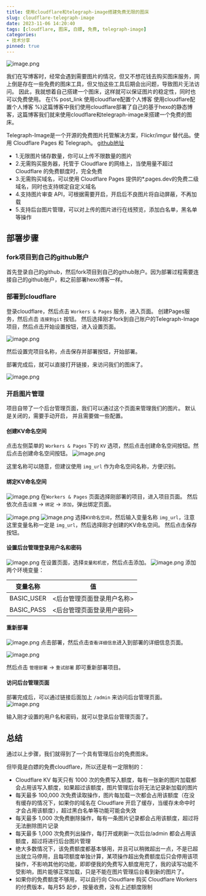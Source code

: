 ```yaml
---
title: 使用cloudflare和telegraph-image搭建免费无限的图床
slug: cloudflare-telegraph-image
date: 2023-11-06 14:20:40
tags: [cloudflare, 图床, 白嫖, 免费, telegraph-image]
categories: 
- 技术分享
pinned: true
---
```


![image.png](https://s2.loli.net/2024/11/06/w4fYq3JTIVDesu1.png)

我们在写博客时，经常会遇到需要图片的情况，但又不想花钱去购买图床服务，网上倒是存在一些免费的图床工具，但又怕这些工具后期会出问题，导致图片无法访问。
因此，我就想着自己搭建一个图床，这样就可以保证图片的稳定性，同时也可以免费使用。
在{% post_link 使用cloudflare配置个人博客 使用cloudflare配置个人博客  %}这篇博客中我们使用cloudflare部署了自己的基于hexo的静态博客，这篇博客我们就来使用cloudflare和telegraph-image来搭建一个免费的图床。

<!-- more -->

Telegraph-Image是一个开源的免费图片托管解决方案，Flickr/imgur 替代品。使用 Cloudflare Pages 和 Telegraph。
[github地址](https://github.com/cf-pages/Telegraph-Image)

- 1.无限图片储存数量，你可以上传不限数量的图片
- 2.无需购买服务器，托管于 Cloudflare 的网络上，当使用量不超过 Cloudflare 的免费额度时，完全免费
- 3.无需购买域名，可以使用 Cloudflare Pages 提供的*.pages.dev的免费二级域名，同时也支持绑定自定义域名
- 4.支持图片审查 API，可根据需要开启，开启后不良图片将自动屏蔽，不再加载
- 5.支持后台图片管理，可以对上传的图片进行在线预览，添加白名单，黑名单等操作

## 部署步骤
### fork项目到自己的github账户
首先登录自己的github，然后fork项目到自己的github账户。因为部署过程需要连接自己的github账户，和之前部署hexo博客一样。


### 部署到cloudflare
登录cloudflare，然后点击 `Workers & Pages` 服务，进入页面。
创建Pages服务，然后点击 `连接到git` 按钮。
然后选择刚才fork到自己账户的Telegraph-Image项目，然后点击开始设置按钮，进入设置页面。

![image.png](https://s2.loli.net/2024/11/06/pxEXdBzPMcnFka3.png)

然后设置完项目名称，点击保存并部署按钮，开始部署。

部署完成后，就可以直接打开链接，来访问我们的图床了。

![image.png](https://s2.loli.net/2024/11/06/Oqh3eEQFGicvPdI.png)

### 开启图片管理
项目自带了一个后台管理页面，我们可以通过这个页面来管理我们的图片。
默认是关闭的，需要手动开启， 并且需要做一些配置。

#### 创建KV命名空间
点击左侧菜单的 `Workers & Pages` 下的 `KV` 选项，然后点击创建命名空间按钮。然后点击创建命名空间按钮。
![image.png](https://s2.loli.net/2024/11/06/pnPzLjCmJbqkQRd.png)

这里名称可以随意，但建议使用 `img_url` 作为命名空间名称，方便识别。

#### 绑定KV命名空间
![image.png](https://s2.loli.net/2024/11/06/WCfNYHLIdkAc3PZ.png)
在`Workers & Pages` 页面选择刚部署的项目，进入项目页面。
然后依次点击`设置` -> `绑定` -> `添加`，弹出绑定页面。

![image.png](https://s2.loli.net/2024/11/06/AdKhypuIJ5QvcTY.png)
![image.png](https://s2.loli.net/2024/11/06/Lhl9Ax71ISFJjzW.png)
选择`KV命名空间`，然后输入变量名称 `img_url`，注意这里变量名称一定是 `img_url`，然后选择刚才创建的KV命名空间。
然后点击保存按钮。
#### 设置后台管理登录用户名和密码
![image.png](https://s2.loli.net/2024/11/06/YVRtcGBOi2puons.png)
在设置页面，选择`变量和机密`，然后点击添加。
![image.png](https://s2.loli.net/2024/11/06/B5ahFpwQOnqfR4K.png)
添加两个环境变量：

|变量名称	|值|
|----|----|
|BASIC_USER	|<后台管理页面登录用户名称>|
|BASIC_PASS	|<后台管理页面登录用户密码>|

#### 重新部署
![image.png](https://s2.loli.net/2024/11/06/Ki7f4HwUN6thaFR.png)
点击部署，然后点击`查看详细信息`进入到部署的详细信息页面。

![image.png](https://s2.loli.net/2024/11/06/aSEAN9u2ezmo68B.png)

然后点击 `管理部署` -> `重试部署` 即可重新部署项目。

#### 访问后台管理页面
部署完成后，可以通过链接后面加上 `/admin` 来访问后台管理页面。
![image.png](https://s2.loli.net/2024/11/06/jqPMWg1Jf9No5yr.png)

输入刚才设置的用户名和密码，就可以登录后台管理页面了。


## 总结
通过以上步骤，我们就得到了一个具有管理后台的免费图床。

但毕竟是白嫖的免费cloudflare，所以还是有一定限制的：
- Cloudflare KV 每天只有 1000 次的免费写入额度，每有一张新的图片加载都会占用该写入额度，如果超过该额度，图片管理后台将无法记录新加载的图片
- 每天最多 100,000 次免费读取操作，图片每加载一次都会占用该额度（在没有缓存的情况下，如果你的域名在 Cloudflare 开启了缓存，当缓存未命中时才会占用该额度），超过黑白名单等功能可能会失效
- 每天最多 1,000 次免费删除操作，每有一条图片记录都会占用该额度，超过将无法删除图片记录
- 每天最多 1,000 次免费列出操作，每打开或刷新一次后台/admin 都会占用该额度，超过将进行后台图片管理
- 绝大多数情况下，该免费额度都基本够用，并且可以稍微超出一点，不是已超出就立马停用，且每项额度单独计算，某项操作超出免费额度后只会停用该项操作，不影响其他的功能，即即便我的免费写入额度用完了，我的读写功能不受影响，图片能够正常加载，只是不能在图片管理后台看到新的图片了。
- 如果你的免费额度不够用，可以自行向 Cloudflare 购买 Cloudflare Workers 的付费版本，每月$5 起步，按量收费，没有上述额度限制
